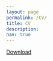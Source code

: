 ```yaml
---
layout: page
permalink: /CV/
title: CV
description: 
nav: true
---
```


<a href="../assets/pdf/mahler_cv.pdf">Download</a>